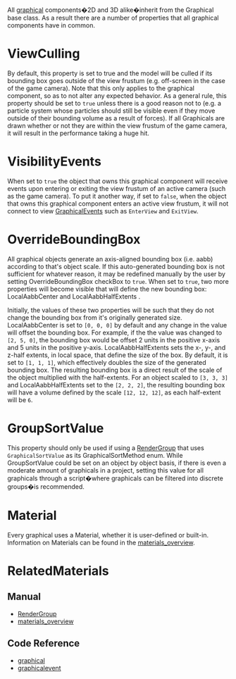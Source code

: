 All [graphical](https://github.com/PlasmaEngine/PlasmaDocs/blob/master/code_reference/class_reference/graphical.markdown) components�2D and 3D alike�inherit from the Graphical base class. As a result there are a number of properties that all graphical components have in common.


 # ViewCulling

By default, this property is set to true and the model will be culled if its bounding box goes outside of the view frustum (e.g. off-screen in the case of the game camera). Note that this only applies to the graphical component, so as to not alter any expected behavior. As a general rule, this property should be set to `true` unless there is a good reason not to (e.g. a particle system whose particles should still be visible even if they move outside of their bounding volume as a result of forces). If all Graphicals are drawn whether or not they are within the view frustum of the game camera, it will result in the performance taking a huge hit.

 # VisibilityEvents

When set to `true` the object that owns this graphical component will receive events upon entering or exiting the view frustum of an active camera (such as the game camera). To put it another way, if set to `false`, when the object that owns this graphical component enters an active view frustum, it will not connect to view [GraphicalEvents](https://github.com/PlasmaEngine/PlasmaDocs/blob/master/code_reference/class_reference/graphicalevent.markdown) such as `EnterView` and `ExitView`.

 # OverrideBoundingBox

All graphical objects generate an axis-aligned bounding box (i.e. aabb) according to that's object scale.  If this auto-generated bounding box is not sufficient for whatever reason, it may be redefined manually by the user by setting OverrideBoundingBox checkBox to `true`. When set to `true`, two more properties will become visible that will define the new bounding box: LocalAabbCenter  and LocalAabbHalfExtents .


Initially, the values of these two properties will be such that they do not change the bounding box from it's originally generated size. LocalAabbCenter  is set to `[0, 0, 0]` by default and any change in the value will offset the bounding box. For example, if the the value was changed to `[2, 5, 0]`, the bounding box would be offset 2 units in the positive x-axis and 5 units in the positive y-axis. LocalAabbHalfExtents  sets the x-, y-, and z-half extents, in local space, that define the size of the box. By default, it is set to `[1, 1, 1]`, which effectively doubles the size of the generated bounding box. The resulting bounding box is a direct result of the scale of the object multiplied with the half-extents. For an object scaled to `[3, 3, 3]` and LocalAabbHalfExtents  set to the `[2, 2, 2]`, the resulting bounding box will have a volume defined by the scale `[12, 12, 12]`, as each half-extent will be `6`.


 # GroupSortValue

This property should only be used if using a [RenderGroup](https://plasmaengine.github.io/PlasmaDocs/Manual/plasmamanual/graphics/rendergroups.markdown) that uses `GraphicalSortValue` as its GraphicalSortMethod enum. While GroupSortValue  could be set on an object by object basis, if there is even a moderate amount of graphicals in a project, setting this value for all graphicals through a script�where graphicals can be filtered into discrete groups�is recommended.

 # Material

Every graphical uses a Material, whether it is user-defined or built-in. Information on Materials can be found in the [materials_overview](https://plasmaengine.github.io/PlasmaDocs/Manual/plasmamanual/graphics/materials/materials_overview.markdown).

 # RelatedMaterials
 ## Manual
- [RenderGroup](https://plasmaengine.github.io/PlasmaDocs/Manual/plasmamanual/graphics/rendergroups.markdown)
- [materials_overview](https://plasmaengine.github.io/PlasmaDocs/Manual/plasmamanual/graphics/materials/materials_overview.markdown)

 ## Code Reference
- [graphical](https://github.com/PlasmaEngine/PlasmaDocs/blob/master/code_reference/class_reference/graphical.markdown)
- [graphicalevent](https://github.com/PlasmaEngine/PlasmaDocs/blob/master/code_reference/class_reference/graphicalevent.markdown)
 

 
